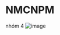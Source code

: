 # NMCNPM

nhóm 4
![image](https://user-images.githubusercontent.com/105702028/177043427-bbad1e37-78fa-4f92-9922-a73fe70e20cb.png)

